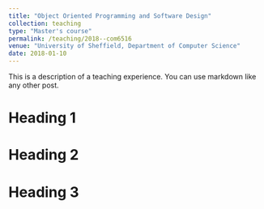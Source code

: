 ```yaml
---
title: "Object Oriented Programming and Software Design"
collection: teaching
type: "Master's course"
permalink: /teaching/2018--com6516
venue: "University of Sheffield, Department of Computer Science"
date: 2018-01-10
---
```


This is a description of a teaching experience. You can use markdown like any other post.

Heading 1
======

Heading 2
======

Heading 3
======